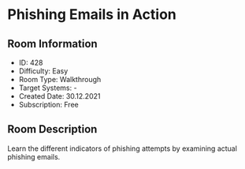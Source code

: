 ﻿# Phishing Emails in Action

## Room Information
- ID: 428
- Difficulty: Easy
- Room Type: Walkthrough
- Target Systems: -
- Created Date: 30.12.2021
- Subscription: Free

## Room Description
Learn the different indicators of phishing attempts by examining actual phishing emails.
